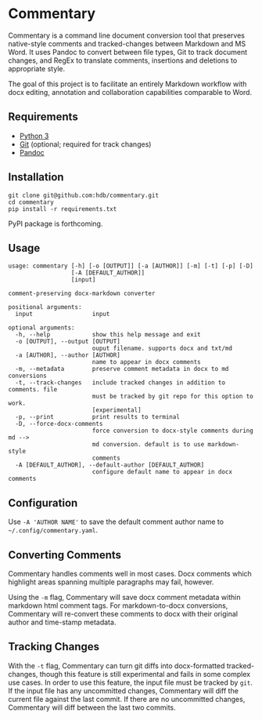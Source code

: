 # Commentary

Commentary is a command line document conversion tool that preserves native-style comments and tracked-changes between Markdown and MS Word. It uses Pandoc to convert between file types, Git to track document changes, and RegEx to translate comments, insertions and deletions to appropriate style.

The goal of this project is to facilitate an entirely Markdown workflow with docx editing, annotation and collaboration capabilities comparable to Word.

## Requirements

- [Python 3](https://www.python.org/downloads/)
- [Git](https://git-scm.com/) (optional; required for track changes)
- [Pandoc](https://pandoc.org/)

## Installation

```
git clone git@github.com:hdb/commentary.git
cd commentary
pip install -r requirements.txt
```

PyPI package is forthcoming.

## Usage

```
usage: commentary [-h] [-o [OUTPUT]] [-a [AUTHOR]] [-m] [-t] [-p] [-D]
                  [-A [DEFAULT_AUTHOR]]
                  [input]

comment-preserving docx-markdown converter

positional arguments:
  input                 input

optional arguments:
  -h, --help            show this help message and exit
  -o [OUTPUT], --output [OUTPUT]
                        ouput filename. supports docx and txt/md
  -a [AUTHOR], --author [AUTHOR]
                        name to appear in docx comments
  -m, --metadata        preserve comment metadata in docx to md conversions
  -t, --track-changes   include tracked changes in addition to comments. file
                        must be tracked by git repo for this option to work.
                        [experimental]
  -p, --print           print results to terminal
  -D, --force-docx-comments
                        force conversion to docx-style comments during md -->
                        md conversion. default is to use markdown-style
                        comments
  -A [DEFAULT_AUTHOR], --default-author [DEFAULT_AUTHOR]
                        configure default name to appear in docx comments

```

## Configuration

Use `-A 'AUTHOR NAME'` to save the default comment author name to `~/.config/commentary.yaml`.

## Converting Comments

Commentary handles comments well in most cases. Docx comments which highlight areas spanning multiple paragraphs may fail, however.

Using the `-m` flag, Commentary will save docx comment metadata within markdown html comment tags. For markdown-to-docx conversions, Commentary will re-convert these comments to docx with their original author and time-stamp metadata.

## Tracking Changes

With the `-t` flag, Commentary can turn git diffs into docx-formatted tracked-changes, though this feature is still experimental and fails in some complex use cases. In order to use this feature, the input file must be tracked by `git`. If the input file has any uncommitted changes, Commentary will diff the current file against the last commit. If there are no uncommitted changes, Commentary will diff between the last two commits.
